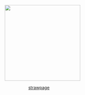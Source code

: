 <div align="center"> <img src="https://64.media.tumblr.com/d5e7b26ff30c17fe9afb10e34bd22e6d/ec4a1f0b44ba5631-53/s640x960/b29c13202c29ce8265280a85582e59ea4bc71575.gifv" width="250"> </div> <div align="center"> 


 
[strawpage](https://lainfr.straw.page)‎ ‎ ‎ ‎ ‎ ‎ ‎ 




